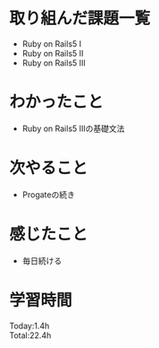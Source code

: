 # 取り組んだ課題一覧
- Ruby on Rails5 Ⅰ
- Ruby on Rails5 Ⅱ
- Ruby on Rails5 Ⅲ
# わかったこと
- Ruby on Rails5 Ⅲの基礎文法
# 次やること
- Progateの続き
# 感じたこと
- 毎日続ける
# 学習時間
Today:1.4h  
Total:22.4h
